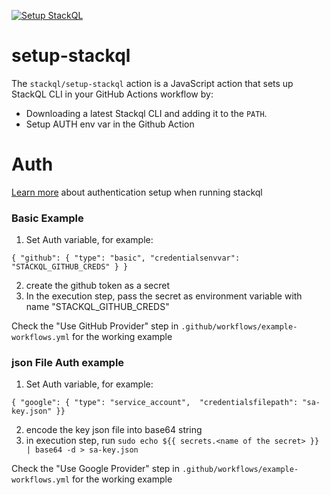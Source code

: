[![Setup StackQL](https://github.com/stackql/setup-stackql/actions/workflows/setup-stackql.yml/badge.svg)](https://github.com/stackql/setup-stackql/actions/workflows/setup-stackql.yml)  

# setup-stackql

The `stackql/setup-stackql` action is a JavaScript action that sets up StackQL CLI in your GitHub Actions workflow by:

- Downloading a latest Stackql CLI and adding it to the `PATH`.
- Setup AUTH env var in the Github Action

# Auth
[Learn more](https://stackql.io/docs/getting-started/authenticating) about authentication setup when running stackql

### Basic Example
1. Set Auth variable, for example:
```
{ "github": { "type": "basic", "credentialsenvvar": "STACKQL_GITHUB_CREDS" } }
```
2. create the github token as a secret
3. In the execution step, pass the secret as environment variable with name "STACKQL_GITHUB_CREDS"

Check the "Use GitHub Provider" step in `.github/workflows/example-workflows.yml` for the working example

### json File Auth example

1. Set Auth variable, for example:
```
{ "google": { "type": "service_account",  "credentialsfilepath": "sa-key.json" }}
```
2. encode the key json file into base64 string
3. in execution step, run `sudo echo ${{ secrets.<name of the secret> }} | base64 -d > sa-key.json`

Check the "Use Google Provider" step in `.github/workflows/example-workflows.yml` for the working example